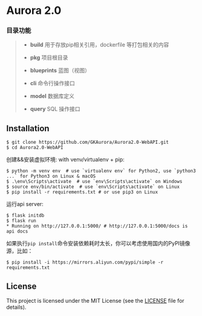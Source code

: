 # Aurora 2.0

### 目录功能
> * **build** 用于存放pip相关引用，dockerfile 等打包相关的内容
> 
> * **pkg**            项目根目录
> * **blueprints**      蓝图（视图）
> * **cli**             命令行操作接口
> * **model**           数据库定义
> * **query**           SQL 操作接口



## Installation

```shell
$ git clone https://github.com/GKAurora/Aurora2.0-WebAPI.git
$ cd Aurora2.0-WebAPI
```

创建&&安装虚拟环境: with venv/virtualenv + pip:
```shell
$ python -m venv env  # use `virtualenv env` for Python2, use `python3 ...` for Python3 on Linux & macOS
$ .\env\Scripts\activate  # use `env\Scripts\activate` on Windows
$ source env/bin/activate  # use `env\Scripts\activate` on Linux
$ pip install -r requirements.txt # or use pip3 on Linux
```

运行api server:
```
$ flask initdb
$ flask run
* Running on http://127.0.0.1:5000/ # http://127.0.0.1:5000/docs is api docs
```

如果执行`pip install`命令安装依赖耗时太长，你可以考虑使用国内的PyPI镜像源，比如：
```
$ pip install -i https://mirrors.aliyun.com/pypi/simple -r requirements.txt
```

## License

This project is licensed under the MIT License (see the
[LICENSE](LICENSE) file for details).
